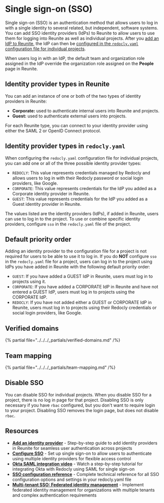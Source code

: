 # Single sign-on (SSO)

Single sign-on (SSO) is an authentication method that allows users to log in with a single identity to several related, but independent, software systems.
You can add SSO identity providers (IdPs) to Reunite to allow users to use them for logging into Reunite as well as individual projects.
After you [add an IdP to Reunite](./add-idp.md), the IdP can then be [configured in the `redocly.yaml` configuration file for individual projects](./configure-sso.md).

When users log in with an IdP, the default team and organization role assigned in the IdP override the organization role assigned on the **People** page in Reunite.

## Identity provider types in Reunite

You can add an instance of one or both of the two types of identity providers in Reunite:

* **Corporate:** used to authenticate internal users into Reunite and projects.
* **Guest:** used to authenticate external users into projects.

For each Reunite type, you can connect to your identity provider using either the SAML 2 or OpenID Connect protocol.

## Identity provider types in `redocly.yaml`

When configuring the `redocly.yaml` configuration file for individual projects, you can add one or all of the three possible identity provider types:

* `REDOCLY`: This value represents credentials managed by Redocly and allows users to log in with their Redocly password or social login providers, like Google.
* `CORPORATE`: This value represents credentials for the IdP you added as a Corporate identity provider in Reunite.
* `GUEST`: This value represents credentials for the IdP you added as a Guest identity provider in Reunite.

The values listed are the identity providers (IdPs), if added in Reunite, users can use to log in to the project.
To use or combine specific identity providers, configure `sso` in the `redocly.yaml` file of the project.

## Default priority order

Adding an identity provider to the configuration file for a project is not required for users to be able to use it to log in.
If you do **NOT** configure `sso` in the `redocly.yaml` file for a project, users can log in to the project using IdPs you have added in Reunite with the following default priority order:

- `GUEST`: If you have added a GUEST IdP in Reunite, users must log in to projects using it.
- `CORPORATE`: If you have added a CORPORATE IdP in Reunite and have not entered a GUEST IdP, users must log in to projects using the CORPORATE IdP.
- `REDOCLY`: If you have not added either a GUEST or CORPORATE IdP in Reunite, users must log in to projects using their Redocly credentials or social login providers, like Google.

## Verified domains

{% partial file="../../../_partials/verified-domains.md" /%}

## Team mapping

{% partial file="../../../_partials/team-mapping.md" /%}

## Disable SSO

You can disable SSO for individual projects.
When you disable SSO for a project, there is no log in page for that project.
Disabling SSO is only necessary if you have `rbac` configured, but you don't want to require login to your project.
Disabling SSO removes the login page, but does not disable `rbac`.

## Resources

- **[Add an identity provider](./add-idp.md)** - Step-by-step guide to add identity providers in Reunite for seamless user authentication across projects
- **[Configure SSO](./configure-sso.md)** - Set up single sign-on to allow users to authenticate using multiple identity providers for flexible access control
- **[Okta SAML integration video](https://youtu.be/NMayl8FTZ7c)** - Watch a step-by-step tutorial for integrating Okta with Redocly using SAML for single sign-on
- **[SSO configuration reference](../../../config/sso.md)** - Complete technical reference for all SSO configuration options and settings in your redocly.yaml file
- **[Multi-tenant SSO: Federated identity management](./sso-multi-tenant.md)** - Implement federated identity management for organizations with multiple tenants and complex authentication requirements